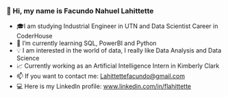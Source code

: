 ### 👋 Hi, my name is Facundo Nahuel Lahittette

- 🎓I am studying Industrial Engineer in UTN and Data Scientist Career in CoderHouse  
- 🌱 I’m currently learning SQL, PowerBI and Python  
- 💡 I am interested in the world of data, I really like Data Analysis and Data Science  
- 📈 Currently working as an Artificial Intelligence Intern in Kimberly Clark  
- 📫 If you want to contact me: Lahittettefacundo@gmail.com  
- 💻 Here is my LinkedIn profile: www.linkedin.com/in/flahittette 

<!---
faculahittette/faculahittette is a ✨ special ✨ repository because its `README.md` (this file) appears on your GitHub profile.
You can click the Preview link to take a look at your changes.
--->
